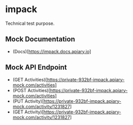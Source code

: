 # impack

Technical test purpose.

## Mock Documentation

- (Docs)[https://impack.docs.apiary.io]

## Mock API Endpoint

- (GET Activities)[https://private-932bf-impack.apiary-mock.com/activities]
- (POST Activities)[https://private-932bf-impack.apiary-mock.com/activities]
- (PUT Activity)[https://private-932bf-impack.apiary-mock.com/activity/1231827]
- (GET Activity)[https://private-932bf-impack.apiary-mock.com/activity/1231827]

